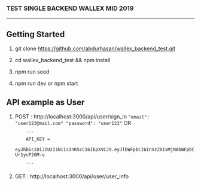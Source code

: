 
### TEST SINGLE BACKEND WALLEX MID 2019

---

## Getting Started



1.  git clone https://github.com/abdurhasan/wallex_backend_test.git
    
2.  cd wallex_backend_test && npm install
 
2.  npm run seed

3.  npm run dev    or   npm start
   


## API example as User



1.  POST : http://localhost:3000/api/user/sign_in
            ```
            "email": "user123@mail.com"
            "password": "user123"
            ```
            OR

            ```
            API_KEY = 
            eyJhbGciOiJIUzI1NiIsInR5cCI6IkpXVCJ9.eyJlbWFpbCI6InVzZXIxMjNAbWFpbC5jb20iLCJwYXNzd29yZCI6InVzZXIxMjMiLCJpYXQiOjE1NjExMzQ5NDR9.2btH6vy3fb4HvOyVdE1y5Oua3UTB0ds-Ur1ycP2GM-o
            
            ```


    
2.  GET : http://localhost:3000/api/user/user_info
 